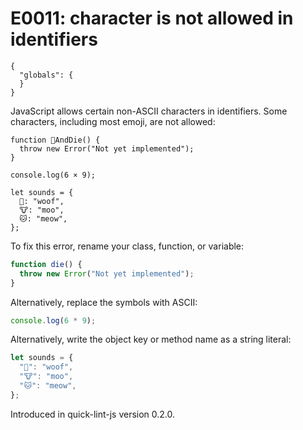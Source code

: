 # E0011: character is not allowed in identifiers

```config-for-examples
{
  "globals": {
  }
}
```

JavaScript allows certain non-ASCII characters in identifiers. Some characters,
including most emoji, are not allowed:

```javascript-ignoring-extra-errors
function 💩AndDie() {
  throw new Error("Not yet implemented");
}

console.log(6 × 9);

let sounds = {
  🐶: "woof",
  🐮: "moo",
  🐱: "meow",
};
```

To fix this error, rename your class, function, or variable:

```javascript
function die() {
  throw new Error("Not yet implemented");
}
```

Alternatively, replace the symbols with ASCII:

```javascript
console.log(6 * 9);
```

Alternatively, write the object key or method name as a string literal:

```javascript
let sounds = {
  "🐶": "woof",
  "🐮": "moo",
  "🐱": "meow",
};
```

Introduced in quick-lint-js version 0.2.0.
